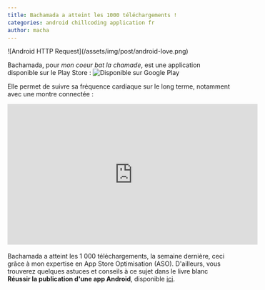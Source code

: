 ```yaml
---
title: Bachamada a atteint les 1000 téléchargements !
categories: android chillcoding application fr
author: macha
---
```


<div class="text-center lead" markdown="1">
  ![Android HTTP Request](/assets/img/post/android-love.png)
</div>

Bachamada, pour _mon coeur bat la chamade_, est une application disponible sur
le Play Store :
![Disponible sur Google Play](https://play.google.com/intl/en_us/badges/images/generic/fr_badge_web_generic.png)

Elle permet de suivre sa fréquence cardiaque sur le long terme, notamment avec
une montre connectée :

<iframe width="560" height="315" src="https://www.youtube.com/embed/RRMYrJeAArU" frameborder="0" allowfullscreen></iframe>

Bachamada a atteint les 1 000 téléchargements, la semaine dernière, ceci grâce à
mon expertise en App Store Optimisation (ASO). D'ailleurs, vous trouverez
quelques astuces et conseils à ce sujet dans le livre blanc **Réussir la
publication d'une app Android**, disponible [ici](/subscribe-aso/).
